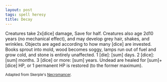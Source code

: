 ```yaml
---
layout: post
tags: spell heresy
title: Decay
---
```

Creatures take 2x[dice] damage, Save for half. Creatures also age 2d10 years (no mechanical effect), and may develop grey hair, shakes, and wrinkles. Objects are aged according to how many [dice] are invested. Books sprout into mold, wood becomes soggy, lamps run out of fuel and grow cold, and stone is entirely unaffected. 1 [die]: [sum] days. 2 [dice]: [sum] months. 3 [dice] or more: [sum] years. Undead are healed for [sum]+[dice] HP, or 1 permanent HP is restored (to the former maximum).

<small>Adapted from Skerple's [Necromancer](https://coinsandscrolls.blogspot.com/2017/11/osr-necromancers.html).</small>
